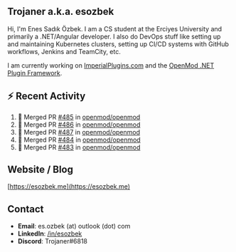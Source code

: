 ##  Trojaner a.k.a. esozbek
Hi, I'm Enes Sadık Özbek. I am a CS student at the Erciyes University and primarily a .NET/Angular developer. I also do DevOps stuff like setting up and maintaining Kubernetes clusters, setting up CI/CD systems with GitHub workflows, Jenkins and TeamCity, etc.

I am currently working on [ImperialPlugins.com](https://imperialplugins.com) and the [OpenMod .NET Plugin Framework](https://github.com/openmod/openmod). 

## :zap: Recent Activity

<!--START_SECTION:activity-->
1. 🎉 Merged PR [#485](https://github.com/openmod/openmod/pull/485) in [openmod/openmod](https://github.com/openmod/openmod)
2. 🎉 Merged PR [#486](https://github.com/openmod/openmod/pull/486) in [openmod/openmod](https://github.com/openmod/openmod)
3. 🎉 Merged PR [#487](https://github.com/openmod/openmod/pull/487) in [openmod/openmod](https://github.com/openmod/openmod)
4. 🎉 Merged PR [#484](https://github.com/openmod/openmod/pull/484) in [openmod/openmod](https://github.com/openmod/openmod)
5. 🎉 Merged PR [#483](https://github.com/openmod/openmod/pull/483) in [openmod/openmod](https://github.com/openmod/openmod)
<!--END_SECTION:activity-->

## Website / Blog
[https://esozbek.me](https://esozbek.me)

## Contact
- **Email**: es.ozbek (at) outlook (dot) com
- **LinkedIn**: [/in/esozbek](https://linkedin.com/in/esozbek)
- **Discord**: Trojaner#6818
